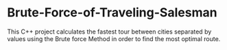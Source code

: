 # Brute-Force-of-Traveling-Salesman
This C++ project calculates the fastest tour between cities separated by values using the Brute force Method in order to find the most optimal route.
